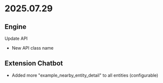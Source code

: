 # 2025.07.29

## Engine

Update API  
- New API class name

## Extension Chatbot

- Added more "example_nearby_entity_detail" to all entities (configurable)
